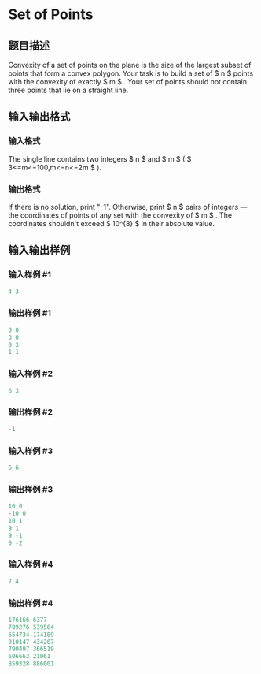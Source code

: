 # Set of Points

## 题目描述

Convexity of a set of points on the plane is the size of the largest subset of points that form a convex polygon. Your task is to build a set of $ n $ points with the convexity of exactly $ m $ . Your set of points should not contain three points that lie on a straight line.

## 输入输出格式

### 输入格式

The single line contains two integers $ n $ and $ m $ ( $ 3<=m<=100,m<=n<=2m $ ).

### 输出格式

If there is no solution, print "-1". Otherwise, print $ n $ pairs of integers — the coordinates of points of any set with the convexity of $ m $ . The coordinates shouldn't exceed $ 10^{8} $ in their absolute value.

## 输入输出样例

### 输入样例 #1

```cpp
4 3

```
### 输出样例 #1

```cpp
0 0
3 0
0 3
1 1

```
### 输入样例 #2

```cpp
6 3

```
### 输出样例 #2

```cpp
-1

```
### 输入样例 #3

```cpp
6 6

```
### 输出样例 #3

```cpp
10 0
-10 0
10 1
9 1
9 -1
0 -2

```
### 输入样例 #4

```cpp
7 4

```
### 输出样例 #4

```cpp
176166 6377
709276 539564
654734 174109
910147 434207
790497 366519
606663 21061
859328 886001

```
